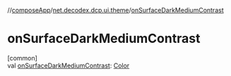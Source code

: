 //[composeApp](../../index.md)/[net.decodex.dcp.ui.theme](index.md)/[onSurfaceDarkMediumContrast](on-surface-dark-medium-contrast.md)

# onSurfaceDarkMediumContrast

[common]\
val [onSurfaceDarkMediumContrast](on-surface-dark-medium-contrast.md): [Color](https://developer.android.com/reference/kotlin/androidx/compose/ui/graphics/Color.html)
